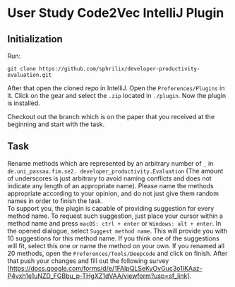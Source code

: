 # User Study Code2Vec IntelliJ Plugin

## Initialization

Run:
```
git clone https://github.com/sphrilix/developer-productivity-evaluation.git
```
After that open the cloned repo in IntelliJ. Open the `Preferences/Plugins` in it. Click on the gear and 
select the `.zip` located in `./plugin`. Now the plugin is installed.  

Checkout out the branch which is on the paper that you received at the beginning and start with the task.


## Task
Rename methods which are represented by an arbitrary number of `_` in `de.uni_passau.fim.se2.
developer_productivity.Evaluation` (The amount of underscores is just arbitrary to avoid naming conflicts and does
not indicate any length of an appropriate name). Please name the methods
appropriate  according to your opinion,  and do not just give them random names in order to finish the task.    
To support you, the plugin is capable of providing suggestion for every method name.
To request such suggestion, just place your cursor within a method name and press `macOS: ctrl + enter` or `Windows:
alt + enter`. In the opened dialogue, select `Suggest method name`. This will provide you with 10 suggestions for
this method name. If you think one of the suggestions will fit, select this one or name the method on your own.
If you renamed all 20 methods, open the `Preferences/Tools/Deepcode` and click on finish. After that push your
changes and fill out the following survey
[https://docs.google.com/forms/d/e/1FAIpQLSeKyOvGuc3o1IKAaz-P4vxh1e1uNZD_FGBbu_p-THgXZ1dVAA/viewform?usp=sf_link].
